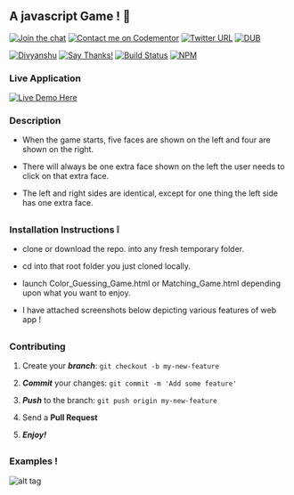 ## A javascript Game ! :dart:

[![Join the chat](https://img.shields.io/badge/gitter-join%20chat%20%E2%86%92-brightgreen.svg)](https://gitter.im/divyanshu001)
[![Contact me on Codementor](https://cdn.codementor.io/badges/contact_me_github.svg)](https://www.codementor.io/divyanshurawat?utm_source=github&utm_medium=button&utm_term=divyanshurawat&utm_campaign=github)
[![Twitter URL](https://img.shields.io/twitter/url/http/shields.io.svg?style=social)](https://twitter.com/r46956)
[![DUB](https://img.shields.io/dub/l/vibe-d.svg?style=flat)](#)

[![Divyanshu](https://img.shields.io/badge/divyanshu-owner-brightgreen.svg?style=flat)](http://www.divyanshurawat.in)
[![Say Thanks!](https://img.shields.io/badge/Say%20Thanks-!-1EAEDB.svg)](https://saythanks.io/to/divyanshu-rawat)
[![Build Status](https://travis-ci.org/divyanshu-rawat/JS-Testing.svg?branch=master)](https://travis-ci.org/divyanshu-rawat/JS-Testing)
[![NPM](https://img.shields.io/badge/npm-v3.10.10-blue.svg)](https://www.npmjs.com/package/npm)


### Live Application

[![Live Demo Here](https://img.shields.io/badge/website-up-orange.svg)](http://divyanshu-rawat.github.io/Game-Development-JS/)


### Description 

* When the game starts, five faces are shown on the left and four are shown on the right.

* There will always be one extra face shown on the left the user needs to click on that extra face.

* The left and right sides are identical, except for one thing the left side has one extra face.

##

### Installation Instructions :grey_exclamation:

* clone or download the repo. into any fresh temporary folder.

* cd into that root folder you just cloned locally.

* launch Color_Guessing_Game.html or Matching_Game.html depending upon what you want to enjoy. 

* I have attached screenshots below depicting various features of web app !

##

### Contributing

1. Create your **_branch_**: `git checkout -b my-new-feature`

2. **_Commit_** your changes: `git commit -m 'Add some feature'`

3. **_Push_** to the branch: `git push origin my-new-feature`

4. Send a **Pull Request**

5. **_Enjoy!_**

##

### Examples !


![alt tag](https://github.com/divyanshu-rawat/Javascript-Work/blob/master/snap_shot/game.png)
